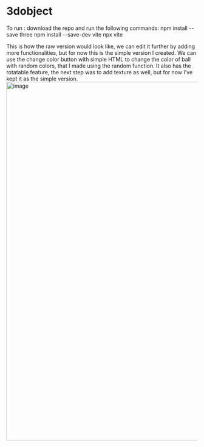 # 3dobject
To run :
download the repo and run the following commands:
npm install --save three
npm install --save-dev vite
npx vite

This is how the raw version would look like, we can edit it further by adding more functionalities, but for now this is the simple version I created.
We can use the change color button with simple HTML to change the color of ball with random colors, that I made using the random function.
It also has the rotatable feature, the next step was to add texture as well, but for now I've kept it as the simple version.
<img width="942" alt="image" src="https://user-images.githubusercontent.com/78152931/236388842-2b687811-1eef-4e66-88ac-6c73015dd1f1.png">
